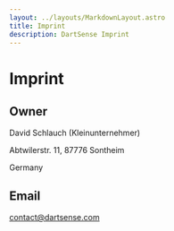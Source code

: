 ```yaml
---
layout: ../layouts/MarkdownLayout.astro
title: Imprint
description: DartSense Imprint
---
```


# Imprint

## Owner

David Schlauch (Kleinunternehmer)

Abtwilerstr. 11, 87776 Sontheim

Germany

## Email

contact@dartsense.com

<!-- _Last updated March 21th, 2023._

By using the dartsense.com website ("Service"), or any services of Jtd Lab,
Inc("DartSense"), you are agreeing to be bound by the following terms and
conditions ("Terms of Service"). IF YOU ARE ENTERING INTO THIS AGREEMENT ON
BEHALF OF A COMPANY OR OTHER LEGAL ENTITY, YOU REPRESENT THAT YOU HAVE THE
AUTHORITY TO BIND SUCH ENTITY, ITS AFFILIATES AND ALL USERS WHO ACCESS OUR
SERVICES THROUGH YOUR ACCOUNT TO THESE TERMS AND CONDITIONS, IN WHICH CASE THE
TERMS "YOU" OR "YOUR" SHALL REFER TO SUCH ENTITY, ITS AFFILIATES AND USERS
ASSOCIATED WITH IT. IF YOU DO NOT HAVE SUCH AUTHORITY, OR IF YOU DO NOT AGREE
WITH THESE TERMS AND CONDITIONS, YOU MUST NOT ACCEPT THIS AGREEMENT AND MAY NOT
USE THE SERVICES.

If DartSense makes material changes to these Terms, we will notify you by email
or by posting a notice on our site before the changes are effective. Any new
features that augment or enhance the current Service, including the release of
new tools and resources, shall be subject to the Terms of Service. Continued use
of the Service after any such changes shall constitute your consent to such
changes. You can review the most current version of the Terms of Service at any
time at: https://dartsense.com/terms.html.

Violation of any of the terms below will result in the termination of your
Account. While DartSense prohibits such conduct and Content on the Service, you
understand and agree that DartSense cannot be responsible for the Content posted
on the Service and you nonetheless may be exposed to such materials. You agree
to use the Service at your own risk.

### 0. Beta Version

PLEASE NOTE THAT THE PRODUCTS ARE CURRENTLY BEING PROVIDED IN THEIR BETA
VERSIONS, THE FEATURES OF WHICH HAVE NOT BEEN FULLY IMPLEMENTED OR REFINED. AS
WITH ANY BETA VERSION, THE PRODUCTS CURRENTLY CONSTITUTE A WORK IN PROGRESS AND
AS SUCH, THERE MAY BE UNRESOLVED ISSUES. UNLESS YOU ARE COMFORTABLE USING BETA
SOFTWARE AND UNDERSTAND THE IMPLICATIONS THEREOF, PLEASE DO NOT TO USE THIS BETA
VERSION OF THE PRODUCTS

### A. Account Terms

- You must be 16 years or older to use this Service. If you are under 16 years
  of age, you must have explicit consent from your parent or legal guardian in
  order to use this Service, including consent to use elements of this Service
  which collect data to make delivery of this Service possible.
- You must be a human. Accounts registered by "bots" or other automated methods
  are not permitted.
- You must provide your name, a valid email address, and any other information
  requested in order to complete the signup process.
- Your login may only be used by one person - a single login shared by multiple
  people is not permitted.
- You are responsible for maintaining the security of your account and password.
  DartSense cannot and will not be liable for any loss or damage from your failure
  to comply with this security obligation.
- You are responsible for all Content posted and activity that occurs under your
  account (even when Content is posted by others who have accounts under your
  account).
- One person or legal entity may not maintain more than one free account.
- You may not use the Service for any illegal or unauthorized purpose. You must
  not, in the use of the Service, violate any laws in your jurisdiction (including
  but not limited to copyright or trademark laws).

### B. API Terms

Customers may access their DartSense account data via an API (Application
Program Interface). Any use of the API, including use of the API through a
third-party product that accesses DartSense, is bound by these Terms of Service
plus the following specific terms:

- You expressly understand and agree that DartSense shall not be liable for any
  direct, indirect, incidental, special, consequential or exemplary damages,
  including but not limited to, damages for loss of profits, goodwill, use, data
  or other intangible losses (even if DartSense has been advised of the
  possibility of such damages), resulting from your use of the API or third-party
  products that access data via the API.
- Abuse or excessively frequent requests to DartSense via the API may result in
  the temporary or permanent suspension of your account's access to the API.
  DartSense, in its sole discretion, will determine abuse or excessive usage of
  the API. DartSense will make a reasonable attempt via email to warn the account
  owner prior to suspension.
- DartSense reserves the right at any time to modify or discontinue, temporarily
  or permanently, your access to the API (or any part thereof) with or without
  notice.

### C. Deletion, Cancellation, and Termination

- All of your Content will be immediately deleted from the Service upon account
  deletion. This information can not be recovered once your account is deleted.

- Upon cancellation of any paid services you may lose access to any or all
  related features and services. This does not affect the Content in your account.

- DartSense, in its sole discretion, has the right to suspend or terminate your
  account and refuse any and all current or future use of the Service, or any
  other DartSense service, for any reason at any time. Such termination of the
  Service will result in the deactivation or deletion of your Account or your
  access to your Account, and the forfeiture and relinquishment of all Content in
  your Account. DartSense reserves the right to refuse service to anyone for any
  reason at any time. In the event that DartSense takes action to suspend or
  terminate an account, we will make a reasonable effort to provide the affected
  account owner with a copy of their account contents upon request, unless the
  account was suspended or terminated due to unlawful conduct.

### D. Modifications to the Service and Prices

- DartSense reserves the right at any time and from time to time to modify or
  discontinue, temporarily or permanently, the Service (or any part thereof) with
  or without notice.
- DartSense shall not be liable to you or to any third-party for any
  modification, price change, suspension or discontinuance of the Service.

### E. Copyright and Content Ownership

- We claim no intellectual property rights over the material you provide to the
  Service.
- DartSense does not pre-screen Content, but DartSense and its designee have the
  right (but not the obligation) in their sole discretion to refuse or remove any
  Content that is available via the Service.
- You shall defend DartSense against any claim, demand, suit or proceeding made
  or brought against DartSense by a third-party alleging that Your Content, or
  Your use of the Service in violation of this Agreement, infringes or
  misappropriates the intellectual property rights of a third-party or violates
  applicable law, and shall indemnify DartSense for any damages finally awarded
  against, and for reasonable attorney’s fees incurred by, DartSense in connection
  with any such claim, demand, suit or proceeding; provided, that DartSense (a)
  promptly gives You written notice of the claim, demand, suit or proceeding; (b)
  gives You sole control of the defense and settlement of the claim, demand, suit
  or proceeding (provided that You may not settle any claim, demand, suit or
  proceeding unless the settlement unconditionally releases DartSense of all
  liability); and (c) provides to You all reasonable assistance, at Your expense.
- The look and feel of the Service is copyright ©2023-present Jtd Lab, Inc.
  All rights reserved. You may not duplicate, copy, or reuse any portion of the
  DartSense mobile applications without express written permission from DartSense.
  The DartSense command-line interface is open-sourced under the MIT or Apache 2.0
  license at your choice.

### F. Refund Policy

- If you feel you are being billed in error, we strongly encourage you to
  request a refund from your account or contact us rather than filing a dispute
  with your credit card company. If a dispute is filed before you get in touch
  with us, we are limited in what we can do to resolve it.
- Credit card disputes are flagged to us by your provider as potentially
  fraudulent so given the seriousness, if a credit card dispute is made, your
  account may be suspended while we investigate and we ask you to contact us to
  reinstate it.
- To request a refund, please log in to your account and go to
  Settings/Receipts.
- If you do not have an account, please email our Developer Success team
  directly at billing@dartsense.com.
- You will be asked to provide the reason for your request.
- We aim to respond to refund requests within 5 business days of receipt.

### G. General Conditions

- Your use of the Service is at your sole risk. The service is provided on an
  "as is" and "as available" basis. Support for DartSense services is only
  available in English, via email.
- You understand that DartSense uses third-party vendors and hosting partners to
  provide the necessary hardware, software, networking, storage, and related
  technology required to run the Service.
- You must not modify, adapt or hack the Service or modify another website so as
  to falsely imply that it is associated with the Service, DartSense, or any other
  DartSense service.
- You agree not to reproduce, duplicate, copy, sell, resell or exploit any
  portion of the Service, use of the Service, or access to the Service without the
  express written permission by DartSense.
- We may, but have no obligation to, remove Content and Accounts containing
  Content that we determine in our sole discretion are unlawful, offensive,
  threatening, libelous, defamatory, pornographic, obscene or otherwise
  objectionable or violates any party's intellectual property or these Terms of
  Service.
- Verbal, physical, written or other abuse (including threats of abuse or
  retribution) of any DartSense customer, employee, member, or officer will result
  in immediate account termination.
- You understand that the technical processing and transmission of the Service,
  including your Content, may be transferred unencrypted and involve (a)
  transmissions over various networks; and (b) changes to conform and adapt to
  technical requirements of connecting networks or devices.
- You must not upload, post, host, or transmit unsolicited email, SMSs, or
  "spam" messages.
- You must not transmit any worms or viruses or any code of a destructive
  nature.
- If your bandwidth usage significantly exceeds the average bandwidth usage (as
  determined solely by DartSense) of other DartSense customers, we reserve the
  right to immediately disable your account or throttle your file hosting until
  you can reduce your bandwidth consumption.
- DartSense does not warrant that (i) the service will meet your specific
  requirements, (ii) the service will be uninterrupted, timely, secure, or
  error-free, (iii) the results that may be obtained from the use of the service
  will be accurate or reliable, (iv) the quality of any products, services,
  information, or other material purchased or obtained by you through the service
  will meet your expectations, and (v) any errors in the Service will be
  corrected.
- You expressly understand and agree that DartSense shall not be liable for any
  direct, indirect, incidental, special, consequential or exemplary damages,
  including but not limited to, damages for loss of profits, goodwill, use, data
  or other intangible losses (even if DartSense has been advised of the
  possibility of such damages), resulting from: (i) the use or the inability to
  use the service; (ii) the cost of procurement of substitute goods and services
  resulting from any goods, data, information or services purchased or obtained or
  messages received or transactions entered into through or from the service;
  (iii) unauthorized access to or alteration of your transmissions or data; (iv)
  statements or conduct of any third-party on the service; (v) or any other matter
  relating to the service.
- The failure of DartSense to exercise or enforce any right or provision of the
  Terms of Service shall not constitute a waiver of such right or provision. The
  Terms of Service constitutes the entire agreement between you and DartSense and
  govern your use of the Service, superseding any prior agreements between you and
  DartSense (including, but not limited to, any prior versions of the Terms of
  Service). You agree that these Terms of
- Service and Your use of the Service are governed under California law.

Questions about the Terms of Service should be sent to contact@dartsense.com -->
